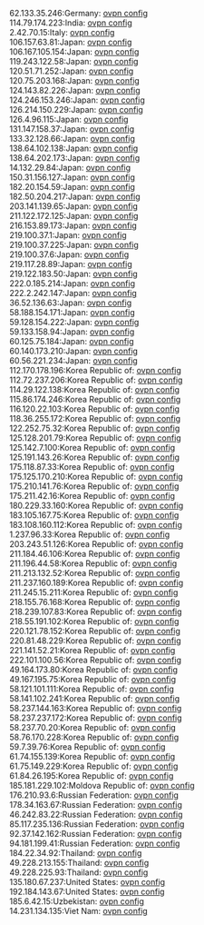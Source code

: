 62.133.35.246:Germany: [ovpn config](vpn/62_133_35_246.ovpn)  
114.79.174.223:India: [ovpn config](vpn/114_79_174_223.ovpn)  
2.42.70.15:Italy: [ovpn config](vpn/2_42_70_15.ovpn)  
106.157.63.81:Japan: [ovpn config](vpn/106_157_63_81.ovpn)  
106.167.105.154:Japan: [ovpn config](vpn/106_167_105_154.ovpn)  
119.243.122.58:Japan: [ovpn config](vpn/119_243_122_58.ovpn)  
120.51.71.252:Japan: [ovpn config](vpn/120_51_71_252.ovpn)  
120.75.203.168:Japan: [ovpn config](vpn/120_75_203_168.ovpn)  
124.143.82.226:Japan: [ovpn config](vpn/124_143_82_226.ovpn)  
124.246.153.246:Japan: [ovpn config](vpn/124_246_153_246.ovpn)  
126.214.150.229:Japan: [ovpn config](vpn/126_214_150_229.ovpn)  
126.4.96.115:Japan: [ovpn config](vpn/126_4_96_115.ovpn)  
131.147.158.37:Japan: [ovpn config](vpn/131_147_158_37.ovpn)  
133.32.128.66:Japan: [ovpn config](vpn/133_32_128_66.ovpn)  
138.64.102.138:Japan: [ovpn config](vpn/138_64_102_138.ovpn)  
138.64.202.173:Japan: [ovpn config](vpn/138_64_202_173.ovpn)  
14.132.29.84:Japan: [ovpn config](vpn/14_132_29_84.ovpn)  
150.31.156.127:Japan: [ovpn config](vpn/150_31_156_127.ovpn)  
182.20.154.59:Japan: [ovpn config](vpn/182_20_154_59.ovpn)  
182.50.204.217:Japan: [ovpn config](vpn/182_50_204_217.ovpn)  
203.141.139.65:Japan: [ovpn config](vpn/203_141_139_65.ovpn)  
211.122.172.125:Japan: [ovpn config](vpn/211_122_172_125.ovpn)  
216.153.89.173:Japan: [ovpn config](vpn/216_153_89_173.ovpn)  
219.100.37.1:Japan: [ovpn config](vpn/219_100_37_1.ovpn)  
219.100.37.225:Japan: [ovpn config](vpn/219_100_37_225.ovpn)  
219.100.37.6:Japan: [ovpn config](vpn/219_100_37_6.ovpn)  
219.117.28.89:Japan: [ovpn config](vpn/219_117_28_89.ovpn)  
219.122.183.50:Japan: [ovpn config](vpn/219_122_183_50.ovpn)  
222.0.185.214:Japan: [ovpn config](vpn/222_0_185_214.ovpn)  
222.2.242.147:Japan: [ovpn config](vpn/222_2_242_147.ovpn)  
36.52.136.63:Japan: [ovpn config](vpn/36_52_136_63.ovpn)  
58.188.154.171:Japan: [ovpn config](vpn/58_188_154_171.ovpn)  
59.128.154.222:Japan: [ovpn config](vpn/59_128_154_222.ovpn)  
59.133.158.94:Japan: [ovpn config](vpn/59_133_158_94.ovpn)  
60.125.75.184:Japan: [ovpn config](vpn/60_125_75_184.ovpn)  
60.140.173.210:Japan: [ovpn config](vpn/60_140_173_210.ovpn)  
60.56.221.234:Japan: [ovpn config](vpn/60_56_221_234.ovpn)  
112.170.178.196:Korea Republic of: [ovpn config](vpn/112_170_178_196.ovpn)  
112.72.237.206:Korea Republic of: [ovpn config](vpn/112_72_237_206.ovpn)  
114.29.122.138:Korea Republic of: [ovpn config](vpn/114_29_122_138.ovpn)  
115.86.174.246:Korea Republic of: [ovpn config](vpn/115_86_174_246.ovpn)  
116.120.22.103:Korea Republic of: [ovpn config](vpn/116_120_22_103.ovpn)  
118.36.255.172:Korea Republic of: [ovpn config](vpn/118_36_255_172.ovpn)  
122.252.75.32:Korea Republic of: [ovpn config](vpn/122_252_75_32.ovpn)  
125.128.201.79:Korea Republic of: [ovpn config](vpn/125_128_201_79.ovpn)  
125.142.7.100:Korea Republic of: [ovpn config](vpn/125_142_7_100.ovpn)  
125.191.143.26:Korea Republic of: [ovpn config](vpn/125_191_143_26.ovpn)  
175.118.87.33:Korea Republic of: [ovpn config](vpn/175_118_87_33.ovpn)  
175.125.170.210:Korea Republic of: [ovpn config](vpn/175_125_170_210.ovpn)  
175.210.141.76:Korea Republic of: [ovpn config](vpn/175_210_141_76.ovpn)  
175.211.42.16:Korea Republic of: [ovpn config](vpn/175_211_42_16.ovpn)  
180.229.33.160:Korea Republic of: [ovpn config](vpn/180_229_33_160.ovpn)  
183.105.167.75:Korea Republic of: [ovpn config](vpn/183_105_167_75.ovpn)  
183.108.160.112:Korea Republic of: [ovpn config](vpn/183_108_160_112.ovpn)  
1.237.96.33:Korea Republic of: [ovpn config](vpn/1_237_96_33.ovpn)  
203.243.51.126:Korea Republic of: [ovpn config](vpn/203_243_51_126.ovpn)  
211.184.46.106:Korea Republic of: [ovpn config](vpn/211_184_46_106.ovpn)  
211.196.44.58:Korea Republic of: [ovpn config](vpn/211_196_44_58.ovpn)  
211.213.132.52:Korea Republic of: [ovpn config](vpn/211_213_132_52.ovpn)  
211.237.160.189:Korea Republic of: [ovpn config](vpn/211_237_160_189.ovpn)  
211.245.15.211:Korea Republic of: [ovpn config](vpn/211_245_15_211.ovpn)  
218.155.76.168:Korea Republic of: [ovpn config](vpn/218_155_76_168.ovpn)  
218.239.107.83:Korea Republic of: [ovpn config](vpn/218_239_107_83.ovpn)  
218.55.191.102:Korea Republic of: [ovpn config](vpn/218_55_191_102.ovpn)  
220.121.78.152:Korea Republic of: [ovpn config](vpn/220_121_78_152.ovpn)  
220.81.48.229:Korea Republic of: [ovpn config](vpn/220_81_48_229.ovpn)  
221.141.52.21:Korea Republic of: [ovpn config](vpn/221_141_52_21.ovpn)  
222.101.100.56:Korea Republic of: [ovpn config](vpn/222_101_100_56.ovpn)  
49.164.173.80:Korea Republic of: [ovpn config](vpn/49_164_173_80.ovpn)  
49.167.195.75:Korea Republic of: [ovpn config](vpn/49_167_195_75.ovpn)  
58.121.101.111:Korea Republic of: [ovpn config](vpn/58_121_101_111.ovpn)  
58.141.102.241:Korea Republic of: [ovpn config](vpn/58_141_102_241.ovpn)  
58.237.144.163:Korea Republic of: [ovpn config](vpn/58_237_144_163.ovpn)  
58.237.237.172:Korea Republic of: [ovpn config](vpn/58_237_237_172.ovpn)  
58.237.70.20:Korea Republic of: [ovpn config](vpn/58_237_70_20.ovpn)  
58.76.170.228:Korea Republic of: [ovpn config](vpn/58_76_170_228.ovpn)  
59.7.39.76:Korea Republic of: [ovpn config](vpn/59_7_39_76.ovpn)  
61.74.155.139:Korea Republic of: [ovpn config](vpn/61_74_155_139.ovpn)  
61.75.149.229:Korea Republic of: [ovpn config](vpn/61_75_149_229.ovpn)  
61.84.26.195:Korea Republic of: [ovpn config](vpn/61_84_26_195.ovpn)  
185.181.229.102:Moldova Republic of: [ovpn config](vpn/185_181_229_102.ovpn)  
176.210.93.6:Russian Federation: [ovpn config](vpn/176_210_93_6.ovpn)  
178.34.163.67:Russian Federation: [ovpn config](vpn/178_34_163_67.ovpn)  
46.242.83.22:Russian Federation: [ovpn config](vpn/46_242_83_22.ovpn)  
85.117.235.136:Russian Federation: [ovpn config](vpn/85_117_235_136.ovpn)  
92.37.142.162:Russian Federation: [ovpn config](vpn/92_37_142_162.ovpn)  
94.181.199.41:Russian Federation: [ovpn config](vpn/94_181_199_41.ovpn)  
184.22.34.92:Thailand: [ovpn config](vpn/184_22_34_92.ovpn)  
49.228.213.155:Thailand: [ovpn config](vpn/49_228_213_155.ovpn)  
49.228.225.93:Thailand: [ovpn config](vpn/49_228_225_93.ovpn)  
135.180.67.237:United States: [ovpn config](vpn/135_180_67_237.ovpn)  
192.184.143.67:United States: [ovpn config](vpn/192_184_143_67.ovpn)  
185.6.42.15:Uzbekistan: [ovpn config](vpn/185_6_42_15.ovpn)  
14.231.134.135:Viet Nam: [ovpn config](vpn/14_231_134_135.ovpn)  
